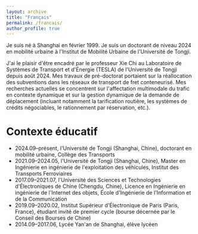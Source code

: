 ```yaml
---
layout: archive
title: "Français"
permalink: /francais/
author_profile: true
---
```


Je suis né à Shanghai en février 1999. Je suis un doctorant de niveau 2024 en mobilité urbaine à l'Institut de Mobilité Urbaine de l'Université de Tongji.

J'ai le plaisir d'être encadré par le professeur Xie Chi au Laboratoire de Systèmes de Transport et d'Énergie (TESLA) de l'Université de Tongji depuis août 2024. Mes travaux de pré-doctorat portaient sur la réallocation des subventions dans les réseaux de transport de fret conteneurisé. Mes recherches actuelles se concentrent sur l'affectation multimodale du trafic en contexte dynamique et sur la gestion dynamique de la demande de déplacement (incluant notamment la tarification routière, les systèmes de crédits négociables, le rationnement par réservation, etc.).

Contexte éducatif
======
* 2024.09–présent, l'Université de Tongji (Shanghai, Chine), doctorant en mobilité urbaine, Collège des Transports
* 2021.09–2024.05, l'Université de Tongji (Shanghai, Chine), Master en Ingénierie en ingénierie de l'exploitation des véhicules, Institut des Transports Ferroviaires
* 2017.09–2021.07, l'Université des Sciences et Technologies d'Électroniques de Chine (Chengdu, Chine), Licence en Ingénierie en ingénierie de l'Internet des objets, École d'Ingénierie de l'Information et de la Communication
* 2019.09–2020.02, Institut Supérieur d'Électronique de Paris (Paris, France), étudiant invité de premier cycle (bourse décernée par le Conseil des Bourses de Chine)
* 2014.09–2017.06, Lycée Yan'an de Shanghai, élève lycéen

